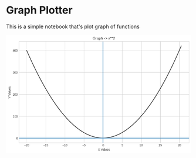 # Graph Plotter
This is a simple notebook that's plot graph of functions

[colab-notebook-stable-diffusion]: <https://colab.research.google.com/drive/1-qS70-KvEEZqpJ3Eht5ziCurcOrwQs3O>
[colab-badge]: <https://colab.research.google.com/assets/colab-badge.svg>



![preview](https://github.com/luisjeremias/Graph-Plotter/blob/main/download.png)

 

